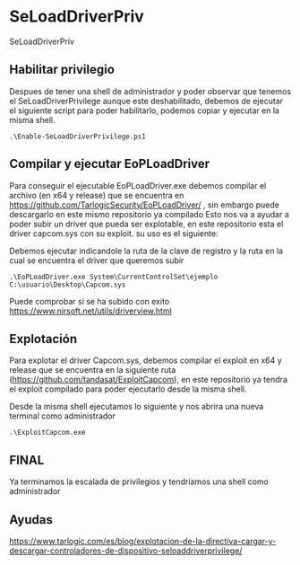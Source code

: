 # SeLoadDriverPriv
SeLoadDriverPriv

## Habilitar privilegio
Despues de tener una shell de administrador y poder observar que tenemos el SeLoadDriverPrivilege aunque este deshabilitado, debemos de ejecutar el siguiente script para poder habilitarlo, podemos copiar y ejecutar en la misma shell.

```
.\Enable-SeLoadDriverPrivilege.ps1
```

## Compilar y ejecutar EoPLoadDriver

Para conseguir el ejecutable EoPLoadDriver.exe debemos compilar el archivo (en x64 y release) que se encuentra en https://github.com/TarlogicSecurity/EoPLoadDriver/ , sin embargo puede descargarlo en este mismo repositorio ya compilado
Esto nos va a ayudar a poder subir un driver que pueda ser explotable, en este repositorio esta el driver capcom.sys con su exploit.
su uso es el siguiente:


Debemos ejecutar indicandole la ruta de la clave de registro y la ruta en la cual se encuentra el driver que queremos subir

```
.\EoPLoadDriver.exe System\CurrentControlSet\ejemplo C:\usuario\Desktop\Capcom.sys
```

Puede comprobar si se ha subido con exito
https://www.nirsoft.net/utils/driverview.html

## Explotación

Para explotar el driver Capcom.sys, debemos compilar el exploit en x64 y release que se encuentra en la siguiente ruta (https://github.com/tandasat/ExploitCapcom), en este repositorio ya tendra el exploit compilado para poder ejecutarlo desde la misma shell.

Desde la misma shell ejecutamos lo siguiente y nos abrira una nueva terminal como administrador

```
.\ExploitCapcom.exe
```

## FINAL

Ya terminamos la escalada de privilegios y tendriamos una shell como administrador 


## Ayudas
https://www.tarlogic.com/es/blog/explotacion-de-la-directiva-cargar-y-descargar-controladores-de-dispositivo-seloaddriverprivilege/
